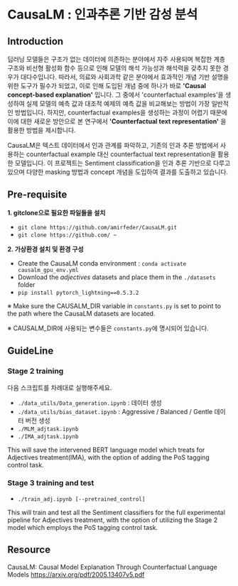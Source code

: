 # CausaLM : 인과추론 기반 감성 분석

## Introduction

딥러닝 모델들은 구조가 없는 데이터에 의존하는 분야에서 자주 사용되며 복잡한 계층 구조와 비선형 활성화 함수 등으로 인해 모델의 해석 가능성과 해석력을 갖추지 못한 경우가 대다수입니다. 따라서, 의료와 사회과학 같은 분야에서 효과적인 개념 기반 설명을 위한 도구가 필수가 되었고, 이로 인해 도입된 개념 중에 하나가 바로 **'Causal concept-based explanation'** 입니다.
그 중에서 'counterfactual examples'을 생성하여 실제 모델의 예측 값과 대조적 예제의 예측 값을 비교해보는 방법이 가장 일반적인 방법입니다. 하지만, counterfactual examples을 생성하는 과정이 어렵기 때문에 이에 대한 새로운 방안으로 본 연구에서 **'Counterfactual text representation'** 을 활용한 방법을 제시합니다.

CausaLM은 텍스트 데이터에서 인과 관계를 파악하고, 기존의 인과 추론 방법에서 사용하는 counterfactual example 대신 counterfactual text representation을 활용한 모델입니다. 이 프로젝트는 Sentiment classification을 인과 추론 기반으로 다루고 있으며 다양한 masking 방법과 concept 개념을 도입하여 결과를 도출하고 있습니다.

## Pre-requisite

**1. gitclone으로 필요한 파일들을 설치**
- `git clone https://github.com/amirfeder/CausaLM.git`
- `git clone https://github.com/ ~`

**2. 가상환경 설치 및 환경 구성**
- Create the CausaLM conda environment : `conda activate causalm_gpu_env.yml`
- Download the _adjectives_ datasets and place them in the `./datasets` folder
- `pip install pytorch_lightning==0.5.3.2`

※ Make sure the CAUSALM_DIR variable in `constants.py` is set to point to the path where the CausaLM datasets are located.

※ CAUSALM_DIR에 사용되는 변수들은 `constants.py`에 명시되어 있습니다.

## GuideLine
### Stage 2 training

다음 스크립트를 차례대로 실행해주세요.

- `./data_utils/Data_generation.ipynb` : 데이터 생성
- `./data_utils/bias_dataset.ipynb` : Aggressive / Balanced / Gentle 데이터 버전 생성
- `./MLM_adjtask.ipynb`
- `./IMA_adjtask.ipynb`

This will save the intervened BERT language model which treats for Adjectives treatment(IMA), with the option of adding the PoS tagging control task.

### Stage 3 training and test
- `./train_adj.ipynb [--pretrained_control]`

This will train and test all the Sentiment classifiers for the full experimental pipeline for Adjectives treatment, with the option of utilizing the Stage 2 model which employs the PoS tagging control task.


## Resource

CausaLM: Causal Model Explanation Through Counterfactual Language Models
https://arxiv.org/pdf/2005.13407v5.pdf

